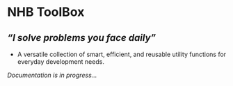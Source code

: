 # NHB ToolBox

## _“I solve problems you face daily”_

- A versatile collection of smart, efficient, and reusable utility functions for everyday development needs.

_Documentation is in progress..._
